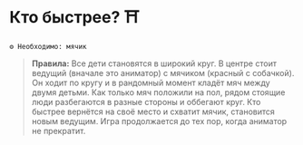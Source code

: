 # Кто быстрее? ⛩️
``` 
⚙ Необходимо: мячик
```
> **Правила:** Все дети становятся в широкий круг. В центре стоит ведущий (вначале это аниматор) с мячиком (красный с собачкой). Он ходит по кругу и в рандомный момент кладёт мяч между двумя детьми. Как только мяч положили на пол, рядом стоящие люди разбегаются в разные стороны и оббегают круг. Кто быстрее вернётся на своё место и схватит мячик, становится новым ведущим. Игра продолжается до тех пор, когда аниматор не прекратит.